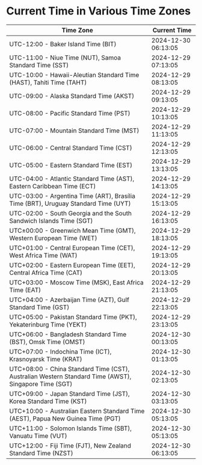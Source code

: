 # Current Time in Various Time Zones

| Time Zone | Current Time |
|-----------|--------------|
| UTC-12:00 - Baker Island Time (BIT) | 2024-12-30 06:13:05 |
| UTC-11:00 - Niue Time (NUT), Samoa Standard Time (SST) | 2024-12-29 07:13:05 |
| UTC-10:00 - Hawaii-Aleutian Standard Time (HAST), Tahiti Time (TAHT) | 2024-12-29 08:13:05 |
| UTC-09:00 - Alaska Standard Time (AKST) | 2024-12-29 09:13:05 |
| UTC-08:00 - Pacific Standard Time (PST) | 2024-12-29 10:13:05 |
| UTC-07:00 - Mountain Standard Time (MST) | 2024-12-29 11:13:05 |
| UTC-06:00 - Central Standard Time (CST) | 2024-12-29 12:13:05 |
| UTC-05:00 - Eastern Standard Time (EST) | 2024-12-29 13:13:05 |
| UTC-04:00 - Atlantic Standard Time (AST), Eastern Caribbean Time (ECT) | 2024-12-29 14:13:05 |
| UTC-03:00 - Argentina Time (ART), Brasília Time (BRT), Uruguay Standard Time (UYT) | 2024-12-29 15:13:05 |
| UTC-02:00 - South Georgia and the South Sandwich Islands Time (SGT) | 2024-12-29 16:13:05 |
| UTC±00:00 - Greenwich Mean Time (GMT), Western European Time (WET) | 2024-12-29 18:13:05 |
| UTC+01:00 - Central European Time (CET), West Africa Time (WAT) | 2024-12-29 19:13:05 |
| UTC+02:00 - Eastern European Time (EET), Central Africa Time (CAT) | 2024-12-29 20:13:05 |
| UTC+03:00 - Moscow Time (MSK), East Africa Time (EAT) | 2024-12-29 21:13:05 |
| UTC+04:00 - Azerbaijan Time (AZT), Gulf Standard Time (GST) | 2024-12-29 22:13:05 |
| UTC+05:00 - Pakistan Standard Time (PKT), Yekaterinburg Time (YEKT) | 2024-12-29 23:13:05 |
| UTC+06:00 - Bangladesh Standard Time (BST), Omsk Time (OMST) | 2024-12-30 00:13:05 |
| UTC+07:00 - Indochina Time (ICT), Krasnoyarsk Time (KRAT) | 2024-12-30 01:13:05 |
| UTC+08:00 - China Standard Time (CST), Australian Western Standard Time (AWST), Singapore Time (SGT) | 2024-12-30 02:13:05 |
| UTC+09:00 - Japan Standard Time (JST), Korea Standard Time (KST) | 2024-12-30 03:13:05 |
| UTC+10:00 - Australian Eastern Standard Time (AEST), Papua New Guinea Time (PGT) | 2024-12-30 05:13:05 |
| UTC+11:00 - Solomon Islands Time (SBT), Vanuatu Time (VUT) | 2024-12-30 05:13:05 |
| UTC+12:00 - Fiji Time (FJT), New Zealand Standard Time (NZST) | 2024-12-30 06:13:05 |
